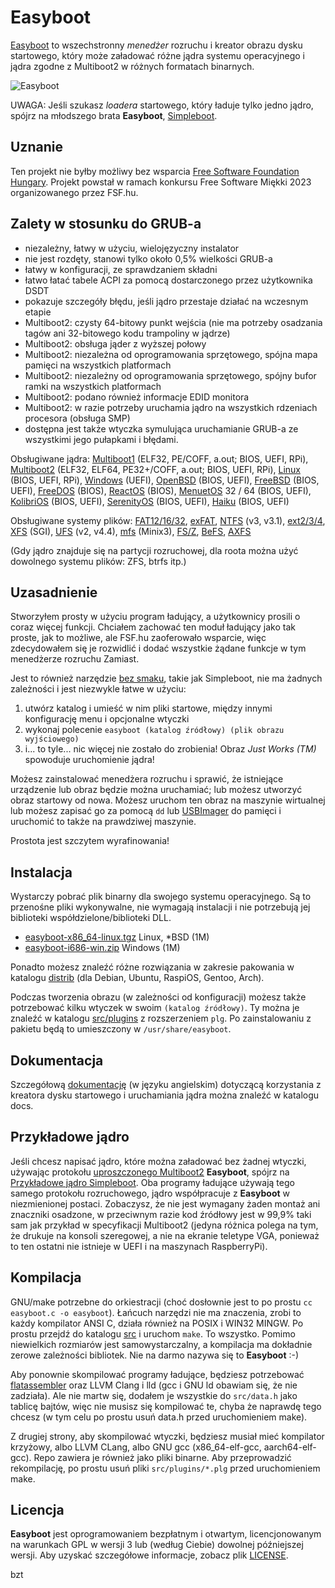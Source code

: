 Easyboot
========

[Easyboot](https://gitlab.com/bztsrc/easyboot) to wszechstronny *menedżer* rozruchu i kreator obrazu dysku startowego, który może
załadować różne jądra systemu operacyjnego i jądra zgodne z Multiboot2 w różnych formatach binarnych.

![Easyboot](https://gitlab.com/bztsrc/easyboot/raw/main/docs/screenshot.png)

UWAGA: Jeśli szukasz *loadera* startowego, który ładuje tylko jedno jądro, spójrz na młodszego brata **Easyboot**,
[Simpleboot](https://gitlab.com/bztsrc/simpleboot).

Uznanie
-------

Ten projekt nie byłby możliwy bez wsparcia [Free Software Foundation Hungary](https://fsf.hu/nevjegy). Projekt powstał w ramach
konkursu Free Software Miękki 2023 organizowanego przez FSF.hu.

Zalety w stosunku do GRUB-a
---------------------------

- niezależny, łatwy w użyciu, wielojęzyczny instalator
- nie jest rozdęty, stanowi tylko około 0,5% wielkości GRUB-a
- łatwy w konfiguracji, ze sprawdzaniem składni
- łatwo łatać tabele ACPI za pomocą dostarczonego przez użytkownika DSDT
- pokazuje szczegóły błędu, jeśli jądro przestaje działać na wczesnym etapie
- Multiboot2: czysty 64-bitowy punkt wejścia (nie ma potrzeby osadzania tagów ani 32-bitowego kodu trampoliny w jądrze)
- Multiboot2: obsługa jąder z wyższej połowy
- Multiboot2: niezależna od oprogramowania sprzętowego, spójna mapa pamięci na wszystkich platformach
- Multiboot2: niezależny od oprogramowania sprzętowego, spójny bufor ramki na wszystkich platformach
- Multiboot2: podano również informacje EDID monitora
- Multiboot2: w razie potrzeby uruchamia jądro na wszystkich rdzeniach procesora (obsługa SMP)
- dostępna jest także wtyczka symulująca uruchamianie GRUB-a ze wszystkimi jego pułapkami i błędami.

Obsługiwane jądra: [Multiboot1](https://www.gnu.org/software/grub/manual/multiboot/multiboot.html) (ELF32, PE/COFF, a.out;
BIOS, UEFI, RPi), [Multiboot2](docs/en/ABI.md) (ELF32, ELF64, PE32+/COFF, a.out; BIOS, UEFI, RPi),
[Linux](https://www.kernel.org/doc/html/latest/arch/x86/boot.html) (BIOS, UEFI, RPi),
[Windows](https://learn.microsoft.com/en-us/windows-hardware/drivers/bringup/boot-and-uefi) (UEFI),
[OpenBSD](https://man.openbsd.org/boot.8) (BIOS, UEFI),
[FreeBSD](https://docs.freebsd.org/en/books/handbook/boot/) (BIOS, UEFI),
[FreeDOS](https://www.freedos.org/) (BIOS), [ReactOS](https://reactos.org/) (BIOS),
[MenuetOS](https://menuetos.net/) 32 / 64 (BIOS, UEFI), [KolibriOS](https://kolibrios.org/en/) (BIOS, UEFI),
[SerenityOS](https://serenityos.org/) (BIOS, UEFI), [Haiku](https://www.haiku-os.org/) (BIOS, UEFI)

Obsługiwane systemy plików: [FAT12/16/32](https://social.technet.microsoft.com/wiki/contents/articles/6771.the-fat-file-system.aspx),
[exFAT](https://learn.microsoft.com/en-us/windows/win32/fileio/exfat-specification),
[NTFS](https://github.com/libyal/libfsntfs/blob/main/documentation/New%20Technologies%20File%20System%20%28NTFS%29.asciidoc) (v3, v3.1),
[ext2/3/4](https://ext4.wiki.kernel.org/index.php/Ext4_Disk_Layout),
[XFS](https://mirror.math.princeton.edu/pub/kernel/linux/utils/fs/xfs/docs/xfs_filesystem_structure.pdf) (SGI),
[UFS](https://alter.org.ua/docs/fbsd/ufs/) (v2, v4.4),
[mfs](https://gitlab.com/bztsrc/minix3fs) (Minix3),
[FS/Z](https://gitlab.com/bztsrc/bootboot/-/raw/binaries/specs/fsz.pdf),
[BeFS](https://www.haiku-os.org/legacy-docs/practical-file-system-design.pdf),
[AXFS](https://gitlab.com/bztsrc/alexandriafs)

(Gdy jądro znajduje się na partycji rozruchowej, dla roota można użyć dowolnego systemu plików: ZFS, btrfs itp.)

Uzasadnienie
------------

Stworzyłem prosty w użyciu program ładujący, a użytkownicy prosili o coraz więcej funkcji. Chciałem zachować ten moduł ładujący jako
tak proste, jak to możliwe, ale FSF.hu zaoferowało wsparcie, więc zdecydowałem się je rozwidlić i dodać wszystkie żądane funkcje w
tym menedżerze rozruchu Zamiast.

Jest to również narzędzie [bez smaku](https://suckless.org), takie jak Simpleboot, nie ma żadnych zależności i jest niezwykle łatwe
w użyciu:

1. utwórz katalog i umieść w nim pliki startowe, między innymi konfigurację menu i opcjonalne wtyczki
2. wykonaj polecenie `easyboot (katalog źródłowy) (plik obrazu wyjściowego)`
3. i... to tyle... nic więcej nie zostało do zrobienia! Obraz *Just Works (TM)* spowoduje uruchomienie jądra!

Możesz zainstalować menedżera rozruchu i sprawić, że istniejące urządzenie lub obraz będzie można uruchamiać; lub możesz utworzyć
obraz startowy od nowa. Możesz uruchom ten obraz na maszynie wirtualnej lub możesz zapisać go za pomocą `dd` lub
[USBImager](https://bztsrc.gitlab.io/usbimager/) do pamięci i uruchomić to także na prawdziwej maszynie.

Prostota jest szczytem wyrafinowania!

Instalacja
----------

Wystarczy pobrać plik binarny dla swojego systemu operacyjnego. Są to przenośne pliki wykonywalne, nie wymagają instalacji i nie
potrzebują jej biblioteki współdzielone/biblioteki DLL.

- [easyboot-x86_64-linux.tgz](https://gitlab.com/bztsrc/easyboot/-/raw/main/distrib/easyboot-x86_64-linux.tgz) Linux, \*BSD (1M)
- [easyboot-i686-win.zip](https://gitlab.com/bztsrc/easyboot/-/raw/main/distrib/easyboot-i686-win.zip) Windows (1M)

Ponadto możesz znaleźć różne rozwiązania w zakresie pakowania w katalogu [distrib](distrib) (dla Debian, Ubuntu, RaspiOS, Gentoo,
Arch).

Podczas tworzenia obrazu (w zależności od konfiguracji) możesz także potrzebować kilku wtyczek w swoim `(katalog źródłowy)`. Ty
można je znaleźć w katalogu [src/plugins](src/plugins) z rozszerzeniem `plg`. Po zainstalowaniu z pakietu będą to umieszczony w
`/usr/share/easyboot`.

Dokumentacja
------------

Szczegółową [dokumentację](docs/en) (w języku angielskim) dotyczącą korzystania z kreatora dysku startowego i uruchamiania jądra
można znaleźć w katalogu docs.

Przykładowe jądro
-----------------

Jeśli chcesz napisać jądro, które można załadować bez żadnej wtyczki, używając protokołu [uproszczonego Multiboot2](docs/en/ABI.md)
**Easyboot**, spójrz na [Przykładowe jądro Simpleboot](https://gitlab.com/bztsrc/simpleboot/-/tree/main/example). Oba programy
ładujące używają tego samego protokołu rozruchowego, jądro współpracuje z **Easyboot** w niezmienionej postaci. Zobaczysz, że nie
jest wymagany żaden montaż ani znaczniki osadzone, w przeciwnym razie kod źródłowy jest w 99,9% taki sam jak przykład w specyfikacji
Multiboot2 (jedyna różnica polega na tym, że drukuje na konsoli szeregowej, a nie na ekranie teletype VGA, ponieważ to ten ostatni
nie istnieje w UEFI i na maszynach RaspberryPi).

Kompilacja
----------

GNU/make potrzebne do orkiestracji (choć dosłownie jest to po prostu `cc easyboot.c -o easyboot`). Łańcuch narzędzi nie ma
znaczenia, zrobi to każdy kompilator ANSI C, działa również na POSIX i WIN32 MINGW. Po prostu przejdź do katalogu [src](src) i
uruchom `make`. To wszystko. Pomimo niewielkich rozmiarów jest samowystarczalny, a kompilacja ma dokładnie zerowe zależności
bibliotek. Nie na darmo nazywa się to **Easyboot** :-)

Aby ponownie skompilować programy ładujące, będziesz potrzebować [flatassembler](https://flatassembler.net) oraz LLVM Clang i lld
(gcc i GNU ld obawiam się, że nie zadziała). Ale nie martw się, dodałem je wszystkie do `src/data.h` jako tablicę bajtów, więc nie
musisz się kompilować te, chyba że naprawdę tego chcesz (w tym celu po prostu usuń data.h przed uruchomieniem make).

Z drugiej strony, aby skompilować wtyczki, będziesz musiał mieć kompilator krzyżowy, albo LLVM CLang, albo GNU gcc (x86_64-elf-gcc,
aarch64-elf-gcc). Repo zawiera je również jako pliki binarne. Aby przeprowadzić rekompilację, po prostu usuń pliki `src/plugins/*.plg`
przed uruchomieniem make.

Licencja
--------

**Easyboot** jest oprogramowaniem bezpłatnym i otwartym, licencjonowanym na warunkach GPL w wersji 3 lub (według Ciebie) dowolnej
późniejszej wersji. Aby uzyskać szczegółowe informacje, zobacz plik [LICENSE](LICENSE).

bzt
